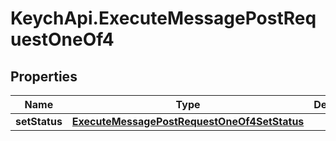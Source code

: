 # KeychApi.ExecuteMessagePostRequestOneOf4

## Properties

Name | Type | Description | Notes
------------ | ------------- | ------------- | -------------
**setStatus** | [**ExecuteMessagePostRequestOneOf4SetStatus**](ExecuteMessagePostRequestOneOf4SetStatus.md) |  | 


